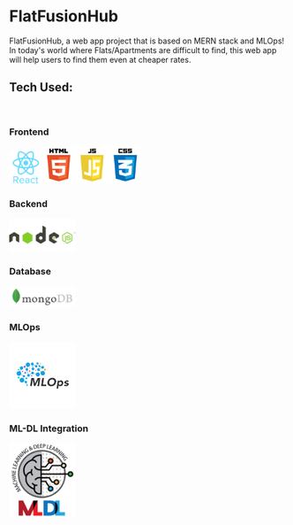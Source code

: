 # FlatFusionHub
FlatFusionHub, a web app project that is based on MERN stack and MLOps!
In today's world where Flats/Apartments are difficult to find, this web app will help users to find them even at cheaper rates.

## Tech Used:
  <img src="https://upload.wikimedia.org/wikipedia/commons/9/94/MERN-logo.png" style="width:400px" alt="">
  
### Frontend
<img src="/assets/react.png" style="width:60px" alt=""><img src="/assets/frontend.png" style="width:180px" alt="">

### Backend
<img src="/assets/nodejs.png" style="width:120px" alt="">

### Database
<img src="/assets/mongodb.png" style="width:120px" alt="">

### MLOps
<img src="/assets/MLOps.png" style="width:120px" alt="">



### ML-DL Integration
<img src="/assets/MLDL.png" style="width:120px" alt="">
